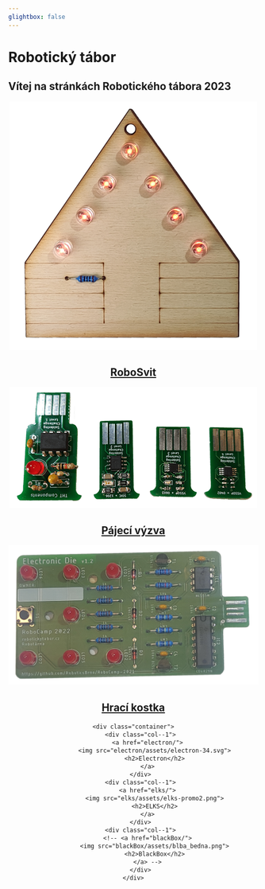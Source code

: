 ```yaml
---
glightbox: false
---
```


# Robotický tábor

## Vítej na stránkách Robotického tábora 2023

<div align="center">
    <div class="container">
        <div class="col--1">
            <a href="roboSvit/">
                <img src="roboSvit/assets/roboSvit-propag/photo/roboSvit-propag-04.png">
                <h2>RoboSvit</h2>
            </a>
        </div>
        <div class="col--1">
            <a href="solderingChallenge/">
                <img src="solderingChallenge/assets/SMD_challenge_fancy.png">
                <h2>Pájecí výzva</h2>
            </a>
        </div>
        <div class="col--1">
            <a href="electronicDie/">
                <img src="electronicDie/assets/fancy/Electronic_dice-02.png">
                <h2>Hrací kostka</h2>
            </a>
        </div>
    </div>

    <div class="container">
        <div class="col--1">
            <a href="electron/">
                <img src="electron/assets/electron-34.svg">
                <h2>Electron</h2>
            </a>
        </div>
        <div class="col--1">
            <a href="elks/">
                <img src="elks/assets/elks-promo2.png">
                <h2>ELKS</h2>
            </a>
        </div>
        <div class="col--1">
            <!-- <a href="blackBox/">
                <img src="blackBox/assets/blba_bedna.png">
                <h2>BlackBox</h2>
            </a> -->
        </div>
    </div>
</div>